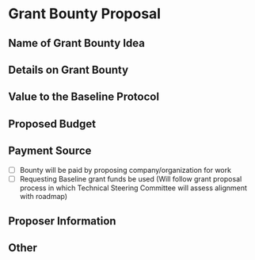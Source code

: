 <!--- Grant bounty ideas requests of proposed work for the Baseline community members or interested organizations to take on. Please complete the template below and the community will assess and respond. -->

# Grant Bounty Proposal 

## Name of Grant Bounty Idea
<!--- Name of the grant idea in a few words -->

## Details on Grant Bounty
<!--- Describe your idea in greater detail (deliverables, requirements, functionalities, etc.)  -->

## Value to the Baseline Protocol
<!--- Elaborate on the value this effort provides to the further developement, enhancement, or adoption of the Baseline Protocol -->

## Proposed Budget 
<!-- Provide proposed amount that should be paid (in USD) for the grant work -->

## Payment Source
<!-- What is your proposed source of payment -->
- [ ] Bounty will be paid by proposing company/organization for work 
- [ ] Requesting Baseline grant funds be used (Will follow grant proposal process in which Technical Steering Committee will assess alignment with roadmap)

## Proposer Information 
<!-- Provide your contact info here -->

## Other
<!-- Questions, comments, links to relevant information -->
